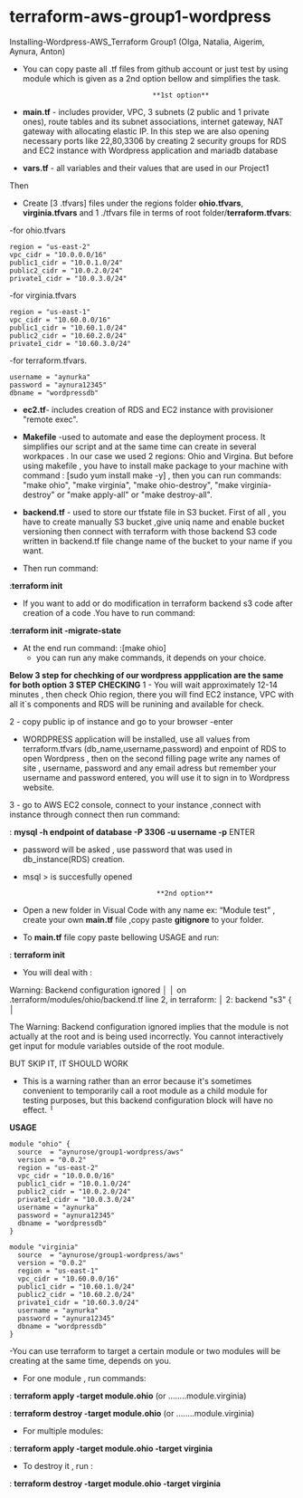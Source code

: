 # terraform-aws-group1-wordpress
Installing-Wordpress-AWS_Terraform 
Group1 (Olga, Natalia, Aigerim, Aynura, Anton)                        


- You can copy paste all .tf files from github account or just test by using module which is given as a 2nd option bellow and simplifies the task. 
                                    
                                      **1st option**

- **main.tf** - includes provider, VPC, 3 subnets (2 public and 1 private ones), route tables and its subnet associations, internet gateway, NAT gateway with allocating elastic IP. In this step we are also opening necessary ports like 22,80,3306 by creating 2 security groups for RDS and EC2 instance  with Wordpress application and mariadb database

- **vars.tf** - all variables and their values that are used in our Project1 

Then 

- Create [3 .tfvars] files under the regions folder **ohio.tfvars**, **virginia.tfvars** and 1 ./tfvars file in terms of root folder/**terraform.tfvars**:

-for ohio.tfvars

    region = "us-east-2"
    vpc_cidr = "10.0.0.0/16"
    public1_cidr = "10.0.1.0/24"
    public2_cidr = "10.0.2.0/24"
    private1_cidr = "10.0.3.0/24"

-for virginia.tfvars

    region = "us-east-1"
    vpc_cidr = "10.60.0.0/16"
    public1_cidr = "10.60.1.0/24"
    public2_cidr = "10.60.2.0/24"
    private1_cidr = "10.60.3.0/24"

-for terraform.tfvars.

    username = "aynurka"
    password = "aynura12345"
    dbname = "wordpressdb"


- **ec2.tf**-  includes creation of RDS and EC2 instance with provisioner "remote exec". 

- **Makefile** -used to automate and ease the deployment process. It simplifies our script and at the same time can create in several workpaces . In our case we used 2 regions: Ohio and Virgina. But before using makefile , you have to install make package to your machine with command : [sudo yum install make -y] , then you can run commands: "make ohio", "make virginia", "make ohio-destroy", "make virginia-destroy" or "make apply-all" or "make destroy-all".

- **backend.tf** - used to store our tfstate file in S3 bucket. First of all , you have to create manually S3 bucket ,give uniq name and enable bucket versioning  then connect with terraform with those backend S3 code written in backend.tf file change name of the bucket to your name if you want. 

- Then run command:

:**terraform init**

- If you want to add or do modification in terraform backend s3 code after creation of a code .You have to run command:

:**terraform init -migrate-state**

- At the end run command:
:[make ohio] 
   - you can run any make commands, it depends on your choice. 

**Below 3 step for chechking of our wordpress appplication are the same for both option**
**3 STEP CHECKING**
1 - You will wait approximately 12-14 minutes , then check Ohio region, there you will find EC2 instance, VPC with all it`s components and RDS will be runining and available for check.

2 - copy public ip of instance and go to your browser -enter 

- WORDPRESS application will be installed, use all values from terraform.tfvars (db_name,username,password) and     enpoint of RDS to open Wordpress , then on the second filling page write any names of site , username, password and any email adress but remember your username and password entered, you will use it to sign in to Wordpress website. 

3 - go to AWS EC2 console, connect to your instance ,connect with instance through connect then run command:

: **mysql -h endpoint of database -P 3306 -u username -p**     ENTER

- password will be asked , use password that was used in db_instance(RDS) creation.
- msql > is succesfully opened 





                                       **2nd option**

- Open a new folder in Visual Code with any name ex: “Module test” , create your own **main.tf** file ,copy paste **gitignore** to your folder. 
- To **main.tf** file copy paste bellowing USAGE and run:
 
 : **terraform init**

-	You will deal with :
 
Warning: Backend configuration ignored
│ 
│   on .terraform/modules/ohio/backend.tf line 2, in terraform:
│    2:   backend "s3" {
│

The Warning: Backend configuration ignored implies that the module is not actually at the root and is being used incorrectly. You cannot interactively get input for module variables outside of the root module.  

BUT SKIP IT, IT SHOULD WORK 
- This is a warning rather than an error because it's sometimes convenient to temporarily call a root module as a child module for testing purposes, but this backend configuration block will have no effect.
╵



**USAGE** 

```hcl
module "ohio" {
  source  = "aynurose/group1-wordpress/aws"
  version = "0.0.2"
  region = "us-east-2"
  vpc_cidr = "10.0.0.0/16"
  public1_cidr = "10.0.1.0/24"
  public2_cidr = "10.0.2.0/24"
  private1_cidr = "10.0.3.0/24"
  username = "aynurka"
  password = "aynura12345"
  dbname = "wordpressdb"
}

module "virginia" 
  source  = "aynurose/group1-wordpress/aws"
  version = "0.0.2"
  region = "us-east-1"
  vpc_cidr = "10.60.0.0/16"
  public1_cidr = "10.60.1.0/24"
  public2_cidr = "10.60.2.0/24"
  private1_cidr = "10.60.3.0/24"
  username = "aynurka"
  password = "aynura12345"
  dbname = "wordpressdb"
}
```



-You can use terraform to target a certain module or two modules will be creating at the same time, depends on you.

- For one module , run commands:

 : **terraform apply -target module.ohio**        (or ……..module.virginia)
 
 : **terraform destroy -target module.ohio**    (or ……..module.virginia)


- For multiple modules:

 : **terraform apply -target module.ohio -target virginia** 

- To destroy it , run :

 : **terraform destroy -target module.ohio -target virginia** 






  












